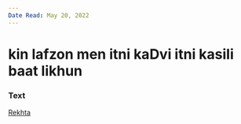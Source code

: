 ```yaml
---
Date Read: May 20, 2022
---
```


# kin lafzon men itni kaDvi itni kasili baat likhun

### Text
[Rekhta](https://www.rekhta.org/ghazals/kin-lafzon-men-itnii-kadvii-itnii-kasiilii-baat-likhuun-javed-akhtar-ghazals?lang=ur)

